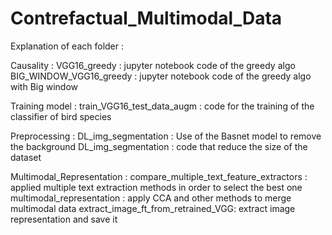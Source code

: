 # Contrefactual_Multimodal_Data

Explanation of each folder :

Causality : 
    VGG16_greedy : jupyter notebook code of the greedy algo
    BIG_WINDOW_VGG16_greedy : jupyter notebook code of the greedy algo with Big window

Training model :
    train_VGG16_test_data_augm : code for the training of the classifier of bird species

Preprocessing : 
    DL_img_segmentation : Use of the Basnet model to remove the background
    DL_img_segmentation : code that reduce the size of the dataset

Multimodal_Representation :
    compare_multiple_text_feature_extractors : applied multiple text extraction methods in order to select the best one
    multimodal_representation : apply CCA and other methods to merge multimodal data
    extract_image_ft_from_retrained_VGG: extract image representation and save it
